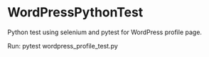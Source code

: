 # WordPressPythonTest
Python test using selenium and pytest for WordPress profile page.

Run:
pytest wordpress_profile_test.py

